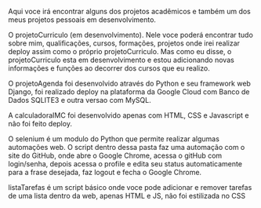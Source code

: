 Aqui voce irá encontrar alguns dos projetos acadêmicos e também um dos
meus projetos pessoais em desenvolvimento. 

O projetoCurriculo (em desenvolvimento). Nele voce poderá encontrar tudo sobre mim, qualificações, cursos, formações, projetos onde irei realizar deploy assim como o próprio projetoCurriculo.
Mas como eu disse, o projetoCurriculo esta em desenvolvimento e estou adicionando novas informações e funções ao decorrer dos cursos que eu realizo.

O projetoAgenda foi desenvolvido através do Python e seu framework web Django, foi realizado deploy na plataforma da Google Cloud com Banco de Dados SQLITE3 e outra versao com MySQL.

A calculadoraIMC foi desenvolvido apenas com HTML, CSS e Javascript e não foi feito deploy.

O selenium é um modulo do Python que permite realizar algumas automações web. O script dentro dessa pasta faz uma automação com o site do GitHub, onde abre o Google Chrome, 
acessa o gitHub com login/senha, depois acessa o profile e edita seu status automaticamente para a frase desejada, faz logout e fecha o Google Chrome.

listaTarefas é um script básico onde voce pode adicionar e remover tarefas de uma lista dentro da web, apenas HTML e JS, não foi estilizada no CSS
